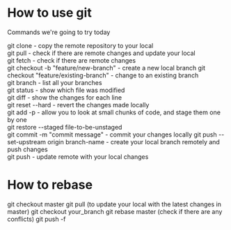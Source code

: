# How to use git

Commands we're going to try today

git clone - copy the remote repository to your local  
git pull - check if there are remote changes and update your local   
git fetch - check if there are remote changes  
git checkout -b "feature/new-branch" - create a new local branch
git checkout "feature/existing-branch" - change to an existing branch   
git branch - list all your branches  
git status - show which file was modified  
git diff - show the changes for each line  
git reset --hard - revert the changes made locally  
git add -p - allow you to look at small chunks of code, and stage them one by one  
git restore --staged file-to-be-unstaged  
git commit -m "commit message" - commit your changes locally
git push --set-upstream origin branch-name - create your local branch remotely and push changes    
git push - update remote with your local changes

# How to rebase
git checkout master 
git pull (to update your local with the latest changes in master)
git checkout your_branch
git rebase master (check if there are any conflicts)
git push -f
